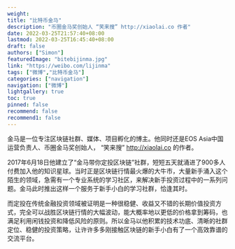 ```yaml
---
weight: 
title: "比特币金马"
description: "币圈金马奖创始人 “笑来搜” http://xiaolai.co 作者"
date: 2022-03-25T21:57:40+08:00
lastmod: 2022-03-25T16:45:40+08:00
draft: false
authors: ["Simon"]
featuredImage: "bitebijinma.jpg"
link: "https://weibo.com/lijinma"
tags: ["微博","比特币金马"]
categories: ["navigation"]
navigation: ["微博"]
lightgallery: true
toc: true
pinned: false
recommend: false
recommend1: false
---
```

金马是一位专注区块链社群、媒体、项目孵化的博主。他同时还是EOS Asia中国运营负责人、币圈金马奖创始人， “笑来搜” http://xiaolai.co 的作者。

2017年6月18日他建立了“金马带你定投区块链”社群，短短五天就涌进了900多人付费加入他的知识星球。当时正是区块链行情最火爆的大牛市，大量新手涌入这个陌生的领域，急需有一个专业系统的学习社区，来解决新手投资过程中的一系列问题。金马此时推出这样一个服务于新手小白的学习社群，恰逢其时。

而定投在传统金融投资领域被证明是一种很稳健、收益又不错的长期价值投资方式，完全可以战胜区块链行情的大幅波动，能大概率地以更低的价格拿到筹码，也满足利用闲钱投资和降低风险的原则。所以金马以他积累的技术功底、清晰的社群定位、稳健的投资策略，让许许多多刚接触区块链的新手小白有了一个高效靠谱的交流平台。